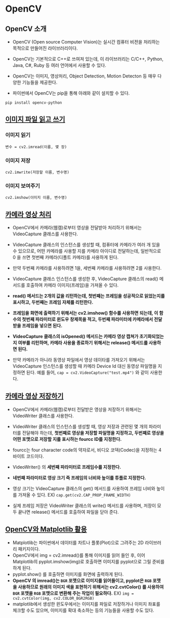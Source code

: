 # OpenCV
## OpenCV 소개

- OpenCV (Open source Computer Vision)는 실시간 컴퓨터 비젼을 처리하는 목적으로 만들어진 라이브러리이다. 

- OpenCV는 기본적으로 C++로 쓰여져 있는데, 이 라이브러리는 C/C++, Python, Java, C#, Ruby 등 여러 언어에서 사용할 수 있다. 

- OpenCV는 이미지, 영상처리, Object Detection, Motion Detecton 등 매우 다양한 기능들을 제공한다.

- 파이썬에서 OpenCV는 pip을 통해 아래와 같이 설치할 수 있다.
    
`pip install opencv-python`

## [이미지 파일 읽고 쓰기](EX1.py)
### 이미지 읽기
`변수 = cv2.imread(이름, 몇 장)`
### 이미지 저장
`cv2.imwrite(저장할 이름, 변수명)`
### 이미지 보여주기
`cv2.imshow(이미지 이름, 변수명)`

## [카메라 영상 처리](EX2.py)
- OpenCV에서 카메라(웹캠)로부터 영상을 전달받아 처리하기 위해서는 VideoCapture 클래스를 사용한다. 

- VideoCapture 클래스의 인스턴스를 생성할 때, 컴퓨터에 카메라가 여러 개 있을 수 있으므로, 어떤 카메라를 사용할 지를 카메라 아이디로 전달하는데, 일반적으로 0 을 쓰면 첫번째 카메라(디폴트 카메라)를 사용하게 된다. 

- 만약 두번째 카메라를 사용하려면 1을, 세번째 카메라를 사용하려면 2를 사용한다.

- VideoCapture 클래스 인스턴스를 생성한 후, VideoCapture 클래스의 read() 메서드를 호출하여 카메라 이미지(프레임)을 가져올 수 있다. 

- **read() 메서드는 2개의 값을 리턴하는데, 첫번째는 프레임을 성공적으로 읽었는지를 표시하고, 두번째는 프레임 자체를 리턴한다.** 

- **프레임을 화면에 출력하기 위해서는 cv2.imshow() 함수를 사용하면 되는데, 이 함수의 첫번째 파라미터로 윈도우 창제목을 적고, 두번째 파라미터에 카메라에서 전달받을 프레임을 넣으면 된다.**

- **VideoCapture 클래스의 isOpened() 메서드는 카메라 영상 캡쳐가 초기화되었는지 여부를 리턴하며, 카메라 사용을 종료하기 위해서는 release() 메서드를 사용하면 된다.**

- 만약 카메라가 아니라 동영상 파일에서 영상 데이타를 가져오기 위해서는 VideoCapture 인스턴스를 생성할 때 카메라 Device Id 대신 동영상 파일명을 지정하면 된다. 
예를 들어, `cap = cv2.VideoCapture("test.mp4")` 와 같이 사용한다.

## [카메라 영상 저장하기](EX3.py)
- OpenCV에서 카메라(웹캠)로부터 전달받은 영상을 저장하기 위해서는 VideoWriter 클래스를 사용한다. 
- VideoWriter 클래스의 인스턴스를 생성할 때, 영상 저장과 관련된 몇 개의 파라미터를 전달해야 하는데, **첫번째로 영상을 저장할 파일명을 지정하고, 두번째로 영상을 어떤 포맷으로 저장할 지를 표시하는 fourcc ID를 지정한다.** 
- fourcc는 four character code의 약자로서, 비디오 코덱(Codec)을 지정하는 4 바이트 코드이다. 
- VideoWriter() 의 **세번째 파라미터로 프레임수를 지정한다.**
- **네번째 파라미터로 영상 크기 즉 프레임의 너비와 높이를 튜플로 지정한다.**
- 영상 크기는 VideoCapture 클래스의 get() 메서드를 사용하여 프레임 너비와 높이를 가져올 수 있다. EX) `cap.get(cv2.CAP_PROP_FRAME_WIDTH)`

- 실제 프레임 저장은 VideoWriter 클래스의 write() 메서드를 사용하며, 저장이 모두 끝나면 release() 메서드를 호출하여 파일을 닫아 준다.

## [OpenCV와 Matplotlib 활용](EX4.py)
- Matplotlib는 파이썬에서 데이터를 차트나 플롯(Plot)으로 그려주는 2D 라이브러리 패키지이다.
- OpenCV에서 img = cv2.imread()를 통해 이미지를 읽어 들인 후, 이어 Matplotlib의 pyplot.imshow(img)로 호출하면 이미지를 pyplot으로 그릴 준비를 하게 된다.
- pyplot.show() 를 호출하면 이미지를 화면에 출력하게 된다. 
- **OpenCV 의 imread()는 `BGR` 포맷으로 이미지를 읽어들이고, pyplot은 `RGB` 포맷을 사용하므로 원래의 이미지 색을 표현하기 위해서는 cv2.cvtColor() 를 사용하여 `BGR` 포맷을 `RGB` 포맷으로 변환해 주는 작업이 필요하다.**
EX) `img = cv2.cvtColor(img, cv2.COLOR_BGR2RGB)`
- matplotlib에서 생성한 윈도우에서는 이미지를 파일로 저장하거나 이미지 좌표를 체크할 수도 있으며, 이미지를 확대 축소하는 등의 기능들을 사용할 수도 있다.